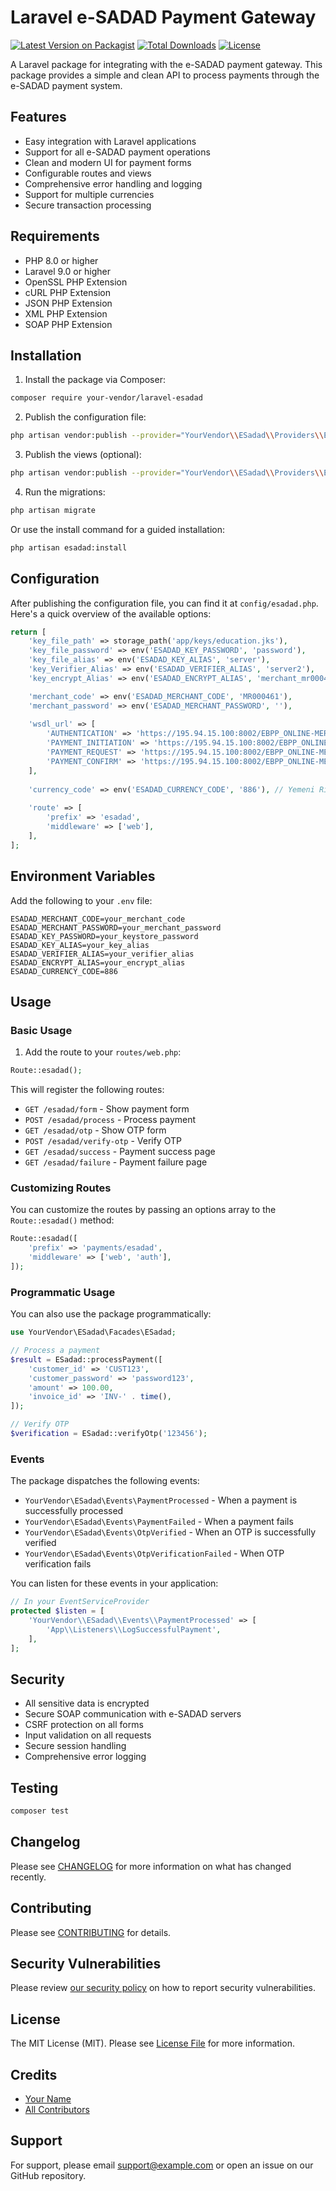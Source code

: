 # Laravel e-SADAD Payment Gateway

[![Latest Version on Packagist](https://img.shields.io/packagist/v/your-vendor/laravel-esadad.svg?style=flat-square)](https://packagist.org/packages/your-vendor/laravel-esadad)
[![Total Downloads](https://img.shields.io/packagist/dt/your-vendor/laravel-esadad.svg?style=flat-square)](https://packagist.org/packages/your-vendor/laravel-esadad)
[![License](https://img.shields.io/packagist/l/your-vendor/laravel-esadad.svg?style=flat-square)](https://github.com/your-vendor/laravel-esadad/blob/main/LICENSE)

A Laravel package for integrating with the e-SADAD payment gateway. This package provides a simple and clean API to process payments through the e-SADAD payment system.

## Features

- Easy integration with Laravel applications
- Support for all e-SADAD payment operations
- Clean and modern UI for payment forms
- Configurable routes and views
- Comprehensive error handling and logging
- Support for multiple currencies
- Secure transaction processing

## Requirements

- PHP 8.0 or higher
- Laravel 9.0 or higher
- OpenSSL PHP Extension
- cURL PHP Extension
- JSON PHP Extension
- XML PHP Extension
- SOAP PHP Extension

## Installation

1. Install the package via Composer:

```bash
composer require your-vendor/laravel-esadad
```

2. Publish the configuration file:

```bash
php artisan vendor:publish --provider="YourVendor\\ESadad\\Providers\\ESadadServiceProvider" --tag="esadad-config"
```

3. Publish the views (optional):

```bash
php artisan vendor:publish --provider="YourVendor\\ESadad\\Providers\\ESadadServiceProvider" --tag="esadad-views"
```

4. Run the migrations:

```bash
php artisan migrate
```

Or use the install command for a guided installation:

```bash
php artisan esadad:install
```

## Configuration

After publishing the configuration file, you can find it at `config/esadad.php`. Here's a quick overview of the available options:

```php
return [
    'key_file_path' => storage_path('app/keys/education.jks'),
    'key_file_password' => env('ESADAD_KEY_PASSWORD', 'password'),
    'key_file_alias' => env('ESADAD_KEY_ALIAS', 'server'),
    'key_Verifier_Alias' => env('ESADAD_VERIFIER_ALIAS', 'server2'),
    'key_encrypt_Alias' => env('ESADAD_ENCRYPT_ALIAS', 'merchant_mr000461'),

    'merchant_code' => env('ESADAD_MERCHANT_CODE', 'MR000461'),
    'merchant_password' => env('ESADAD_MERCHANT_PASSWORD', ''),
    
    'wsdl_url' => [
        'AUTHENTICATION' => 'https://195.94.15.100:8002/EBPP_ONLINE-MERC_ONLINE_AUTHENTICATION-context-root/MERC_ONLINE_AUTHENTICATIONPort?WSDL',
        'PAYMENT_INITIATION' => 'https://195.94.15.100:8002/EBPP_ONLINE-MERC_ONLINE_PAYMENT_INITIATION-context-root/MERC_ONLINE_PAYMENT_INITIATIONPort?WSDL',
        'PAYMENT_REQUEST' => 'https://195.94.15.100:8002/EBPP_ONLINE-MERC_ONLINE_PAYMENT_REQUEST-context-root/MERC_ONLINE_PAYMENT_REQUESTPort?WSDL',
        'PAYMENT_CONFIRM' => 'https://195.94.15.100:8002/EBPP_ONLINE-MERC_ONLINE_PAYMENT_CONFIRM-context-root/MERC_ONLINE_PAYMENT_CONFIRMPort?WSSL',
    ],
    
    'currency_code' => env('ESADAD_CURRENCY_CODE', '886'), // Yemeni Riyal
    
    'route' => [
        'prefix' => 'esadad',
        'middleware' => ['web'],
    ],
];
```

## Environment Variables

Add the following to your `.env` file:

```env
ESADAD_MERCHANT_CODE=your_merchant_code
ESADAD_MERCHANT_PASSWORD=your_merchant_password
ESADAD_KEY_PASSWORD=your_keystore_password
ESADAD_KEY_ALIAS=your_key_alias
ESADAD_VERIFIER_ALIAS=your_verifier_alias
ESADAD_ENCRYPT_ALIAS=your_encrypt_alias
ESADAD_CURRENCY_CODE=886
```

## Usage

### Basic Usage

1. Add the route to your `routes/web.php`:

```php
Route::esadad();
```

This will register the following routes:

- `GET /esadad/form` - Show payment form
- `POST /esadad/process` - Process payment
- `GET /esadad/otp` - Show OTP form
- `POST /esadad/verify-otp` - Verify OTP
- `GET /esadad/success` - Payment success page
- `GET /esadad/failure` - Payment failure page

### Customizing Routes

You can customize the routes by passing an options array to the `Route::esadad()` method:

```php
Route::esadad([
    'prefix' => 'payments/esadad',
    'middleware' => ['web', 'auth'],
]);
```

### Programmatic Usage

You can also use the package programmatically:

```php
use YourVendor\ESadad\Facades\ESadad;

// Process a payment
$result = ESadad::processPayment([
    'customer_id' => 'CUST123',
    'customer_password' => 'password123',
    'amount' => 100.00,
    'invoice_id' => 'INV-' . time(),
]);

// Verify OTP
$verification = ESadad::verifyOtp('123456');
```

### Events

The package dispatches the following events:

- `YourVendor\ESadad\Events\PaymentProcessed` - When a payment is successfully processed
- `YourVendor\ESadad\Events\PaymentFailed` - When a payment fails
- `YourVendor\ESadad\Events\OtpVerified` - When an OTP is successfully verified
- `YourVendor\ESadad\Events\OtpVerificationFailed` - When OTP verification fails

You can listen for these events in your application:

```php
// In your EventServiceProvider
protected $listen = [
    'YourVendor\\ESadad\\Events\\PaymentProcessed' => [
        'App\\Listeners\\LogSuccessfulPayment',
    ],
];
```

## Security

- All sensitive data is encrypted
- Secure SOAP communication with e-SADAD servers
- CSRF protection on all forms
- Input validation on all requests
- Secure session handling
- Comprehensive error logging

## Testing

```bash
composer test
```

## Changelog

Please see [CHANGELOG](CHANGELOG.md) for more information on what has changed recently.

## Contributing

Please see [CONTRIBUTING](CONTRIBUTING.md) for details.

## Security Vulnerabilities

Please review [our security policy](../../security/policy) on how to report security vulnerabilities.

## License

The MIT License (MIT). Please see [License File](LICENSE.md) for more information.

## Credits

- [Your Name](https://github.com/yourusername)
- [All Contributors](../../contributors)

## Support

For support, please email support@example.com or open an issue on our GitHub repository.

